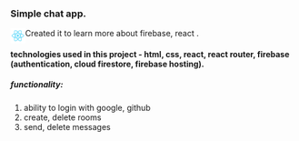 ### Simple chat app. 
Created it to learn more about firebase, react <img align="left" alt="React" width="26px" src="https://raw.githubusercontent.com/github/explore/80688e429a7d4ef2fca1e82350fe8e3517d3494d/topics/react/react.png" />.
#### technologies used in this project - html, css, react, react router, firebase (authentication, cloud firestore, firebase hosting).
##### functionality: 
1. ability to login with google, github
2. create, delete rooms
3. send, delete messages

